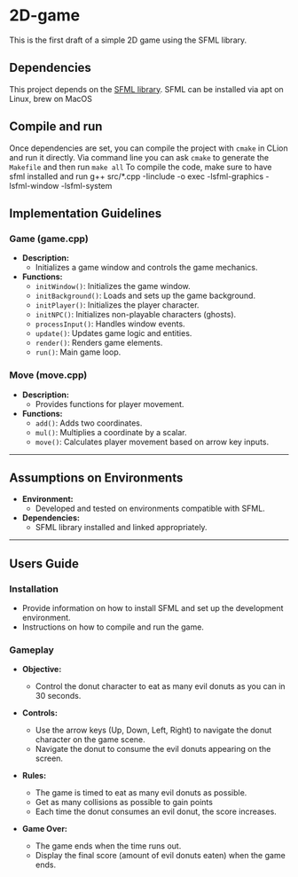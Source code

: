 # 2D-game
This is the first draft of a simple 2D game using the SFML library.

## Dependencies
This project depends on the [SFML library](https://www.sfml-dev.org/index.php). SFML can be installed via apt on Linux, brew on MacOS  

## Compile and run
Once dependencies are set, you can compile the project with `cmake` in CLion and run it directly. Via command line you can ask `cmake` to generate the `Makefile` and then run `make all`
To compile the code, make sure to have sfml installed and run g++ src/*.cpp -Iinclude -o exec -lsfml-graphics -lsfml-window -lsfml-system
## Implementation Guidelines

### Game (game.cpp)
- **Description:** 
  - Initializes a game window and controls the game mechanics.
- **Functions:**
  - `initWindow()`: Initializes the game window.
  - `initBackground()`: Loads and sets up the game background.
  - `initPlayer()`: Initializes the player character.
  - `initNPC()`: Initializes non-playable characters (ghosts).
  - `processInput()`: Handles window events.
  - `update()`: Updates game logic and entities.
  - `render()`: Renders game elements.
  - `run()`: Main game loop.

### Move (move.cpp)
- **Description:**
  - Provides functions for player movement.
- **Functions:**
  - `add()`: Adds two coordinates.
  - `mul()`: Multiplies a coordinate by a scalar.
  - `move()`: Calculates player movement based on arrow key inputs.

---

## Assumptions on Environments

- **Environment:** 
  - Developed and tested on environments compatible with SFML.
- **Dependencies:**
  - SFML library installed and linked appropriately.

---

## Users Guide

### Installation
- Provide information on how to install SFML and set up the development environment.
- Instructions on how to compile and run the game.

### Gameplay
- **Objective:** 
  - Control the donut character to eat as many evil donuts as you can in 30 seconds.

- **Controls:** 
  - Use the arrow keys (Up, Down, Left, Right) to navigate the donut character on the game scene.
  - Navigate the donut to consume the evil donuts appearing on the screen.

- **Rules:** 
  - The game is timed to eat as many evil donuts as possible.
  - Get as many collisions as possible to gain points
  - Each time the donut consumes an evil donut, the score increases.

- **Game Over:** 
  - The game ends when the time runs out.
  - Display the final score (amount of evil donuts eaten) when the game ends.



